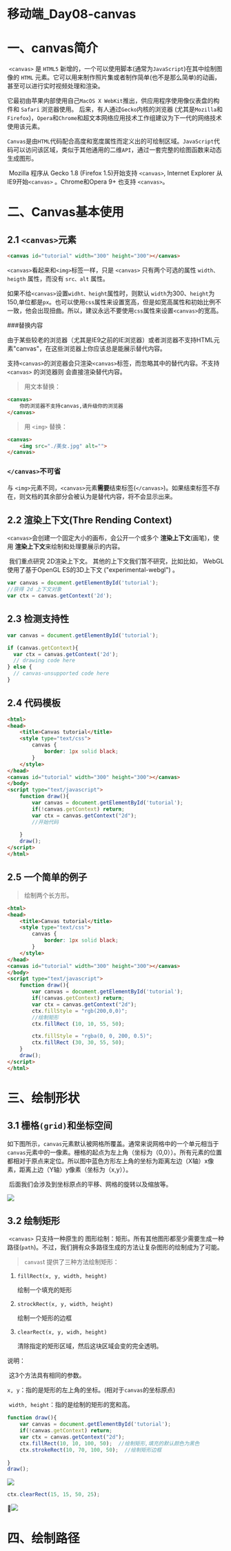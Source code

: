 # 移动端_Day08-canvas

# 一、canvas简介

​	`<canvas>` 是 `HTML5` 新增的，一个可以使用脚本(通常为`JavaScript`)在其中绘制图像的 `HTML` 元素。它可以用来制作照片集或者制作简单(也不是那么简单)的动画，甚至可以进行实时视频处理和渲染。

​	它最初由苹果内部使用自己`MacOS X WebKit`推出，供应用程序使用像仪表盘的构件和 `Safari` 浏览器使用。	后来，有人通过`Gecko`内核的浏览器 (尤其是`Mozilla`和`Firefox`)，`Opera`和`Chrome`和超文本网络应用技术工作组建议为下一代的网络技术使用该元素。

​	`Canvas`是由`HTML`代码配合高度和宽度属性而定义出的可绘制区域。`JavaScript`代码可以访问该区域，类似于其他通用的二维`API`，通过一套完整的绘图函数来动态生成图形。

​	Mozilla 程序从 Gecko 1.8 (Firefox 1.5)开始支持 `<canvas>`, Internet Explorer 从IE9开始`<canvas>` 。Chrome和Opera 9+ 也支持 `<canvas>`。

# 二、Canvas基本使用

## 2.1	`<canvas>`元素

```html
<canvas id="tutorial" width="300" height="300"></canvas>
```

​	`<canvas>`看起来和`<img>`标签一样，只是 `<canvas>` 只有两个可选的属性 `width、heigth` 属性，而没有 `src、alt` 属性。

​	如果不给`<canvas>`设置`widht、height`属性时，则默认 `width`为300、`height`为150,单位都是`px`。也可以使用`css`属性来设置宽高，但是如宽高属性和初始比例不一致，他会出现扭曲。所以，建议永远不要使用`css`属性来设置`<canvas>`的宽高。

###替换内容

​	由于某些较老的浏览器（尤其是IE9之前的IE浏览器）或者浏览器不支持HTML元素"canvas"，在这些浏览器上你应该总是能展示替代内容。

​	支持`<canvas>`的浏览器会只渲染`<canvas>`标签，而忽略其中的替代内容。不支持 `<canvas>` 的浏览器则 会直接渲染替代内容。

> 用文本替换：

```html
<canvas>
    你的浏览器不支持canvas,请升级你的浏览器
</canvas>
```

> 用 `<img>` 替换：

```html
<canvas>
    <img src="./美女.jpg" alt=""> 
</canvas>
```

### `</canvas>`不可省

与 `<img>`元素不同，`<canvas>`元素**需要**结束标签(`</canvas>`)。如果结束标签不存在，则文档的其余部分会被认为是替代内容，将不会显示出来。

## 2.2	渲染上下文(Thre Rending Context)

​	`<canvas>`会创建一个固定大小的画布，会公开一个或多个 **渲染上下文**(画笔)，使用 **渲染上下文**来绘制和处理要展示的内容。

​	我们重点研究 2D渲染上下文。  其他的上下文我们暂不研究，比如比如， WebGL使用了基于OpenGL ES的3D上下文 ("experimental-webgl") 。

```javascript
var canvas = document.getElementById('tutorial');
//获得 2d 上下文对象
var ctx = canvas.getContext('2d');
```

## 2.3	检测支持性

```javascript
var canvas = document.getElementById('tutorial');

if (canvas.getContext){
  var ctx = canvas.getContext('2d');
  // drawing code here
} else {
  // canvas-unsupported code here
}
```

## 2.4	代码模板

```html
<html>
<head>
    <title>Canvas tutorial</title>
    <style type="text/css">
        canvas {
            border: 1px solid black;
        }
    </style>
</head>
<canvas id="tutorial" width="300" height="300"></canvas>
</body>
<script type="text/javascript">
    function draw(){
        var canvas = document.getElementById('tutorial');
        if(!canvas.getContext) return;
      	var ctx = canvas.getContext("2d");
      	//开始代码
        
    }
    draw();
</script>
</html>
```

## 2.5	一个简单的例子

> 绘制两个长方形。

```html
<html>
<head>
    <title>Canvas tutorial</title>
    <style type="text/css">
        canvas {
            border: 1px solid black;
        }
    </style>
</head>
<canvas id="tutorial" width="300" height="300"></canvas>
</body>
<script type="text/javascript">
    function draw(){
        var canvas = document.getElementById('tutorial');
        if(!canvas.getContext) return;
        var ctx = canvas.getContext("2d");
        ctx.fillStyle = "rgb(200,0,0)";
      	//绘制矩形
        ctx.fillRect (10, 10, 55, 50);

        ctx.fillStyle = "rgba(0, 0, 200, 0.5)";
        ctx.fillRect (30, 30, 55, 50);
    }
    draw();
</script>
</html>
```



# 三、绘制形状

## 3.1	栅格`(grid)`和坐标空间

​	如下图所示，`canvas`元素默认被网格所覆盖。通常来说网格中的一个单元相当于`canvas`元素中的一像素。栅格的起点为左上角（坐标为（0,0））。所有元素的位置都相对于原点来定位。所以图中蓝色方形左上角的坐标为距离左边（X轴）x像素，距离上边（Y轴）y像素（坐标为（x,y））。

​	后面我们会涉及到坐标原点的平移、网格的旋转以及缩放等。

 ![](https://mdn.mozillademos.org/files/224/Canvas_default_grid.png)

## 3.2	绘制矩形

​	`<canvas>` 只支持一种原生的 图形绘制：矩形。所有其他图形都至少需要生成一种路径(`path`)。不过，我们拥有众多路径生成的方法让复杂图形的绘制成为了可能。

>`canvas`t 提供了三种方法绘制矩形：

1. `fillRect(x, y, width, height)`

   绘制一个填充的矩形

2. `strockRect(x, y, width, height)`

   绘制一个矩形的边框

3. `clearRect(x, y, widh, height)`

   清除指定的矩形区域，然后这块区域会变的完全透明。

说明：

​	这3个方法具有相同的参数。

​	`x, y`：指的是矩形的左上角的坐标。(相对于`canvas`的坐标原点)

​	`width, height`：指的是绘制的矩形的宽和高。

```javascript
function draw(){
    var canvas = document.getElementById('tutorial');
    if(!canvas.getContext) return;
    var ctx = canvas.getContext("2d");
    ctx.fillRect(10, 10, 100, 50);  //绘制矩形,填充的默认颜色为黑色
    ctx.strokeRect(10, 70, 100, 50);  //绘制矩形边框
    
}
draw();
```

 ![](http://o7cqr8cfk.bkt.clouddn.com/17-6-4/57498980.jpg)



```javascript
ctx.clearRect(15, 15, 50, 25);
```

![](http://o7cqr8cfk.bkt.clouddn.com/17-6-4/92358331.jpg)

# 四、绘制路径







